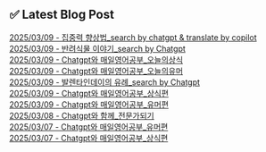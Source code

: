 
## ✅ Latest Blog Post
 
[2025/03/09 - 집중력 향상법_search by chatgpt &amp; translate by copilot](https://3hongstore.tistory.com/84) <br/>
[2025/03/09 - 반려식물 이야기_search by Chatgpt](https://3hongstore.tistory.com/83) <br/>
[2025/03/09 - Chatgpt와 매일영어공부_오늘의상식](https://3hongstore.tistory.com/82) <br/>
[2025/03/09 - Chatgpt와 매일영어공부_오늘의유머](https://3hongstore.tistory.com/81) <br/>
[2025/03/09 - 발렌타인데이의 유례_search by Chatgpt](https://3hongstore.tistory.com/80) <br/>
[2025/03/09 - Chatgpt와 매일영어공부_상식편](https://3hongstore.tistory.com/79) <br/>
[2025/03/09 - Chatgpt와 매일영어공부_유머편](https://3hongstore.tistory.com/78) <br/>
[2025/03/08 - Chatgpt와 함께_전문가되기](https://3hongstore.tistory.com/77) <br/>
[2025/03/07 - Chatgpt와 매일영어공부_유머편](https://3hongstore.tistory.com/76) <br/>
[2025/03/07 - Chatgpt와 매일영어공부_상식편](https://3hongstore.tistory.com/75) <br/>
